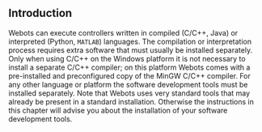 ## Introduction

Webots can execute controllers written in compiled (C/C++, Java) or interpreted
(Python, `MATLAB`) languages. The compilation or interpretation process requires
extra software that must usually be installed separately. Only when using C/C++
on the Windows platform it is not necessary to install a separate C/C++
compiler; on this platform Webots comes with a pre-installed and preconfigured
copy of the MinGW C/C++ compiler. For any other language or platform the
software development tools must be installed separately. Note that Webots uses
very standard tools that may already be present in a standard installation.
Otherwise the instructions in this chapter will advise you about the
installation of your software development tools.


